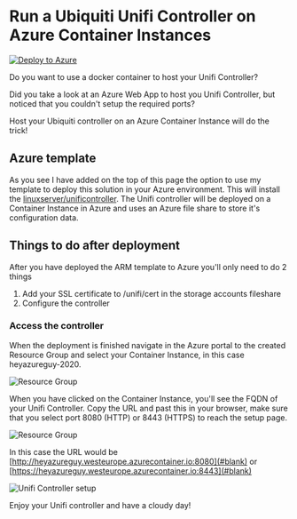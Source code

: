 # Run a Ubiquiti Unifi Controller on Azure Container Instances

[![Deploy to Azure](https://aka.ms/deploytoazurebutton)](https://portal.azure.com/#create/Microsoft.Template/uri/https%3A%2F%2Fraw.githubusercontent.com%2Fmarcuslindblom%2Funifi-controller-on-azure%2Fmain%2Fazuredeploy.json)

Do you want to use a docker container to host your Unifi Controller?

Did you take a look at an Azure Web App to host you Unifi Controller, but noticed that you couldn't setup the required ports?

Host your Ubiquiti controller on an Azure Container Instance will do the trick!

## Azure template

As you see I have added on the top of this page the option to use my template to deploy this solution in your Azure environment.
This will install the [linuxserver/unificontroller](https://hub.docker.com/r/linuxserver/unifi-controller). The Unifi controller will be deployed on a Container Instance in Azure and uses an Azure file share to store it's configuration data.

## Things to do after deployment

After you have deployed the ARM template to Azure you'll only need to do 2 things

1. Add your SSL certificate to /unifi/cert in the storage accounts fileshare
2. Configure the controller

### Access the controller

When the deployment is finished navigate in the Azure portal to the created Resource Group and select your Container Instance, in this case heyazureguy-2020.

![Resource Group](/images/azure-portal-resource-group.png)

When you have clicked on the Container Instance, you'll see the FQDN of your Unifi Controller. Copy the URL and past this in your browser, make sure that you select port 8080 (HTTP) or 8443 (HTTPS) to reach the setup page.

![Resource Group](/images/azure-portal-container-instance.png)

In this case the URL would be [http://heyazureguy.westeurope.azurecontainer.io:8080](#blank) or [https://heyazureguy.westeurope.azurecontainer.io:8443](#blank)

![Unifi Controller setup](/images/setup-unifi-controller.png)

Enjoy your Unifi controller and have a cloudy day!
